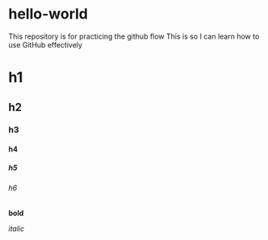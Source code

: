 # hello-world
This repository is for practicing the github flow
This is so I can learn how to use GitHub effectively

# h1
## h2
### h3
#### h4
##### h5
###### h6

**bold**

*italic*

